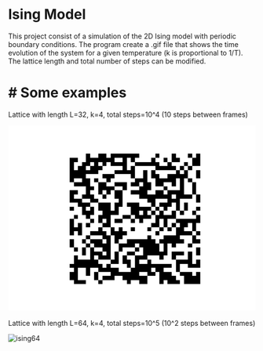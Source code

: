 # Ising Model

This project consist of a simulation of the 2D Ising model with periodic boundary conditions. The program create a .gif file that shows the time evolution of the system for a given temperature (k is proportional to 1/T). The lattice length and total number of steps can be modified. <br />

# # Some examples

Lattice with length L=32, k=4, total steps=10^4 (10 steps between frames)

![ising32](https://github.com/Molero03/Ising/blob/main/ising32.gif)

Lattice with length L=64, k=4, total steps=10^5 (10^2 steps between frames)

![ising64](https://github.com/Molero03/Ising/blob/main/ising64.gif)



